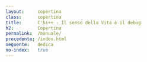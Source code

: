 ```yaml
---
layout:     copertina
class:      copertina
title:      C'hi++ - Il senso della Vita è il debug
h2:         Copertina
permalink:  /manuale/
precedente: /index.html
seguente:   dedica
no-index:   true
---
```




